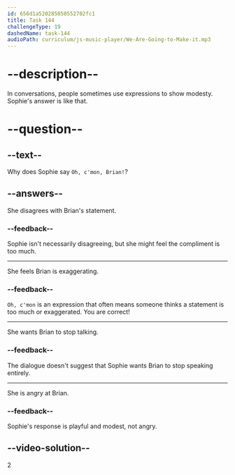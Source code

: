 ```yaml
---
id: 656d1a520285050552702fc1
title: Task 144
challengeType: 19
dashedName: task-144
audioPath: curriculum/js-music-player/We-Are-Going-to-Make-it.mp3
---
```


<!--
AUDIO REFERENCE:
Brian: Great! Sophie is a great workmate. She is very kind and helpful.
Sophie: Oh, c'mon, Brian!
-->

# --description--

In conversations, people sometimes use expressions to show modesty. Sophie's answer is like that.

# --question--

## --text--

Why does Sophie say `Oh, c'mon, Brian!`?

## --answers--

She disagrees with Brian's statement.

### --feedback--

Sophie isn't necessarily disagreeing, but she might feel the compliment is too much.

---

She feels Brian is exaggerating.

### --feedback--

`Oh, c'mon` is an expression that often means someone thinks a statement is too much or exaggerated. You are correct!

---

She wants Brian to stop talking.

### --feedback--

The dialogue doesn't suggest that Sophie wants Brian to stop speaking entirely.

---

She is angry at Brian.

### --feedback--

Sophie's response is playful and modest, not angry.

## --video-solution--

2
